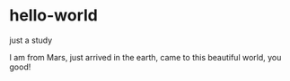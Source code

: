 # hello-world
just a study

I am from Mars, just arrived in the earth, came to this beautiful world, you good!
